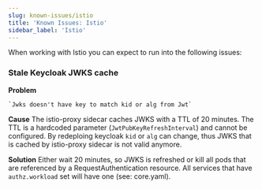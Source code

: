 ```yaml
---
slug: known-issues/istio
title: 'Known Issues: Istio'
sidebar_label: 'Istio'
---
```


When working with Istio you can expect to run into the following issues:

### Stale Keycloak JWKS cache

**Problem**

```
`Jwks doesn't have key to match kid or alg from Jwt`
```

**Cause** The istio-proxy sidecar caches JWKS with a TTL of 20 minutes. The TTL is a hardcoded parameter (`JwtPubKeyRefreshInterval`) and cannot be configured. By redeploing keycloak `kid` or `alg` can change, thus JWKS that is cached by istio-proxy sidecar is not valid anymore.

**Solution** Either wait 20 minutes, so JWKS is refreshed or kill all pods that are referenced by a RequestAuthentication resource. All services that have `authz.workload` set will have one (see: core.yaml).
